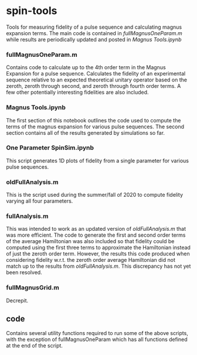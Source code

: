 # spin-tools
Tools for measuring fidelity of a pulse sequence and calculating magnus expansion terms.  The main code is contained in *fullMagnusOneParam.m* while results are periodically updated and posted in *Magnus Tools.ipynb*

### fullMagnusOneParam.m
Contains code to calculate up to the 4th order term in the Magnus Expansion for a pulse sequence.  Calculates the fidelity of an experimental sequence relative to an expected theoretical unitary operator based on the zeroth, zeroth through second, and zeroth through fourth order terms.  A few other potentially interesting fidelities are also included.

### Magnus Tools.ipynb
The first section of this notebook outlines the code used to compute the terms of the magnus expansion for various pulse sequences.  The second section contains all of the results generated by simulations so far.

### One Parameter SpinSim.ipynb
This script generates 1D plots of fidelity from a single parameter for various pulse sequences.

### oldFullAnalysis.m
This is the script used during the summer/fall of 2020 to compute fidelity varying all four parameters.

### fullAnalysis.m
This was intended to work as an updated version of *oldFullAnalysis.m* that was more efficient.  The code to generate the first and second order terms of the average Hamiltonian was also included so that fidelity could be computed using the first three terms to approximate the Hamiltonian instead of just the zeroth order term.  However, the results this code produced when considering fidelity w.r.t. the zeroth order average Hamiltonian did not match up to the results from *oldFullAnalysis.m*.  This discrepancy has not yet been resolved.

### fullMagnusGrid.m
Decrepit.

## code
Contains several utility functions required to run some of the above scripts, with the exception of fullMagnusOneParam which has all functions defined at the end of the script. 
